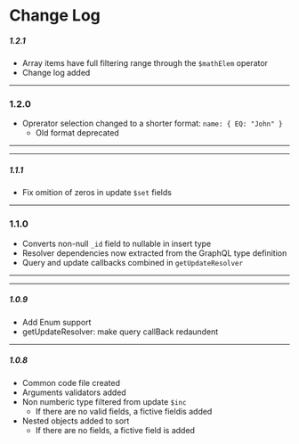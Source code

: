 # Change Log
##### 1.2.1
- Array items have full filtering range through the `$mathElem` operator
- Change log added
---
### 1.2.0
- Oprerator selection changed to a shorter format: `name: { EQ: "John" }`
  -  Old format deprecated
---
---
##### 1.1.1
-  Fix omition of zeros in update `$set` fields
---
### 1.1.0
- Converts non-null `_id` field to nullable in insert type
- Resolver dependencies now extracted from the GraphQL type definition
- Query and update callbacks combined in `getUpdateResolver`
---
---
##### 1.0.9
- Add Enum support
- getUpdateResolver: make query callBack redaundent
---
##### 1.0.8
- Common code file created
- Arguments validators added
- Non numberic type filtered from update `$inc`
  - If there are no valid fields, a fictive fieldis added
- Nested objects added to sort
  - If there are no fields, a fictive field is added